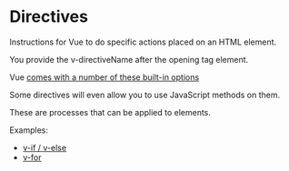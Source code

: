 # Directives

Instructions for Vue to do specific actions placed on an HTML element.

You provide the v-directiveName after the opening tag element.

Vue [comes with a number of these built-in options](https://vuejs.org/api/built-in-directives.html)

Some directives will even allow you to use JavaScript methods on them.

These are processes that can be applied to elements.

Examples:

- [v-if / v-else](./Logic.md/#if)
- [v-for](./Logic.md/#looping)
